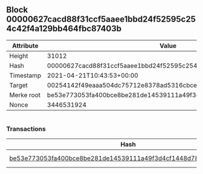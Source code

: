 ## Block 00000627cacd88f31ccf5aaee1bbd24f52595c254c42f4a129bb464fbc87403b

Attribute | Value
--- | ---
Height | 31012
Hash | 00000627cacd88f31ccf5aaee1bbd24f52595c254c42f4a129bb464fbc87403b
Timestamp | 2021-04-21T10:43:53+00:00
Target | 00254142f49eaaa504dc75712e8378ad5316cbcead634704b3734b6271167cc4
Merke root | be53e773053fa400bce8be281de14539111a49f3d4cf1448d78728a841073af6
Nonce | 3446531924

```

```

### Transactions

Hash | Amount
--- | ---
[be53e773053fa400bce8be281de14539111a49f3d4cf1448d78728a841073af6](be53e773053fa400bce8be281de14539111a49f3d4cf1448d78728a841073af6.md) | 10.00000000 SKEPTI 
